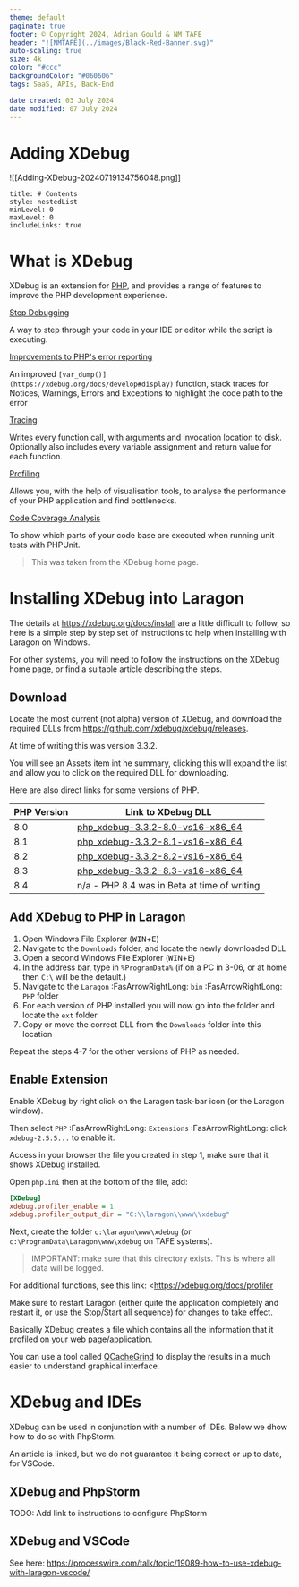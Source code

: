 ```yaml
---
theme: default
paginate: true
footer: © Copyright 2024, Adrian Gould & NM TAFE
header: "![NMTAFE](../images/Black-Red-Banner.svg)"
auto-scaling: true
size: 4k
color: "#ccc"
backgroundColor: "#060606"
tags: SaaS, APIs, Back-End

date created: 03 July 2024
date modified: 07 July 2024
---
```


# Adding XDebug

![[Adding-XDebug-20240719134756048.png]]

```table-of-contents
title: # Contents
style: nestedList
minLevel: 0
maxLevel: 0
includeLinks: true
```

# What is XDebug

XDebug is an extension for [PHP](https://php.net/), and provides a range of features to improve the PHP development experience.

[Step Debugging](https://xdebug.org/docs/step_debug)

A way to step through your code in your IDE or editor while the script is executing.

[Improvements to PHP's error reporting](https://xdebug.org/docs/develop)

An improved `[var_dump()](https://xdebug.org/docs/develop#display)` function, stack traces for Notices, Warnings, Errors and Exceptions to highlight the code path to the error

[Tracing](https://xdebug.org/docs/trace)

Writes every function call, with arguments and invocation location to disk. Optionally also includes every variable assignment and return value for each function.

[Profiling](https://xdebug.org/docs/profiler)

Allows you, with the help of visualisation tools, to analyse the performance of your PHP application and find bottlenecks.

[Code Coverage Analysis](https://xdebug.org/docs/code_coverage)

To show which parts of your code base are executed when running unit tests with PHPUnit.

> This was taken from the XDebug home page.

# Installing XDebug into Laragon

The details at <https://xdebug.org/docs/install> are a little difficult to follow, so here is a simple step by step set of instructions to help when installing with Laragon on Windows.

For other systems, you will need to follow the instructions on the XDebug home page, or find a suitable article describing the steps.

## Download

Locate the most current (not alpha) version of XDebug, and download the required DLLs from <https://github.com/xdebug/xdebug/releases>.

At time of writing this was version 3.3.2.

You will see an Assets item int he summary, clicking this will expand the list and allow you to click on the required DLL for downloading.

Here are also direct links for some versions of PHP.

| PHP Version | Link to XDebug DLL                                                                                                            |
| ----------- | ----------------------------------------------------------------------------------------------------------------------------- |
| 8.0         | [php_xdebug-3.3.2-8.0-vs16-x86_64](https://github.com/xdebug/xdebug/releases/download/3.3.2/php_xdebug-3.3.2-8.0-vs16-x86_64) |
| 8.1         | [php_xdebug-3.3.2-8.1-vs16-x86_64](https://github.com/xdebug/xdebug/releases/download/3.3.2/php_xdebug-3.3.2-8.1-vs16-x86_64) |
| 8.2         | [php_xdebug-3.3.2-8.2-vs16-x86_64](https://github.com/xdebug/xdebug/releases/download/3.3.2/php_xdebug-3.3.2-8.2-vs16-x86_64) |
| 8.3         | [php_xdebug-3.3.2-8.3-vs16-x86_64](https://github.com/xdebug/xdebug/releases/download/3.3.2/php_xdebug-3.3.2-8.3-vs16-x86_64) |
| 8.4         | n/a - PHP 8.4 was in Beta at time of writing                                                                                  |

## Add XDebug to PHP in Laragon

1. Open Windows File Explorer (<kbd>WIN</kbd>+<kbd>E</kbd>) 
2. Navigate to the `Downloads` folder, and locate the newly downloaded DLL
3. Open a second Windows File Explorer  (<kbd>WIN</kbd>+<kbd>E</kbd>) 
4. In the address bar, type in `%ProgramData%` 
   (if on a PC in 3-06, or at home then `C:\` will be the default.)
5. Navigate to the `Laragon` :FasArrowRightLong: `bin` :FasArrowRightLong: `PHP` folder
6. For each version of PHP installed you will now go into the folder and locate the `ext` folder
7. Copy or move the correct DLL from the `Downloads` folder into this location

Repeat the steps 4-7 for the other versions of PHP as needed.

## Enable Extension

Enable XDebug by right click on the Laragon task-bar icon (or the Laragon window).

Then select `PHP` :FasArrowRightLong:  `Extensions` :FasArrowRightLong: click `xdebug-2.5.5...`  to enable it.

Access in your browser the file you created in step 1, make sure that it shows XDebug installed.

Open `php.ini` then at the bottom of the file, add:

```ini
[XDebug]
xdebug.profiler_enable = 1
xdebug.profiler_output_dir = "C:\\laragon\\www\\xdebug"
```

Next, create the folder `c:\laragon\www\xdebug` (or `c:\ProgramData\Laragon\www\xdebug` on TAFE systems).

> IMPORTANT: make sure that this directory exists. This is where all data will be logged.
   
For additional functions, see this link: <https://xdebug.org/docs/profiler

Make sure to restart Laragon (either quite the application completely and restart it, or use the Stop/Start all sequence) for changes to take effect.

Basically XDebug creates a file which contains all the information that it profiled on your web page/application. 

You can use a tool called [QCacheGrind](https://xdebug.org/docs/profiler) to display the results in a much easier to understand graphical interface.

# XDebug and IDEs

XDebug can be used in conjunction with a number of IDEs. Below we dhow how to do so with PhpStorm.

An article is linked, but we do not guarantee it being correct or up to date, for VSCode.

## XDebug and PhpStorm

TODO: Add link to instructions to configure PhpStorm

## XDebug and VSCode

See here: <https://processwire.com/talk/topic/19089-how-to-use-xdebug-with-laragon-vscode/>


